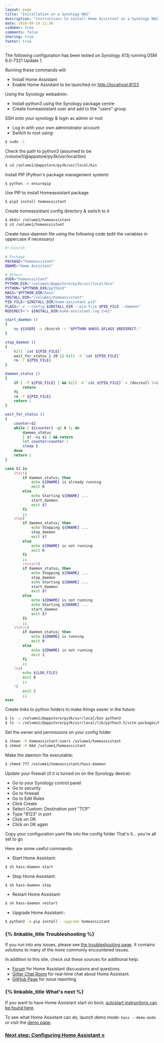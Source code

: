 ```yaml
---
layout: page
title: "Installation on a Synology NAS"
description: "Instructions to install Home Assistant on a Synology NAS."
date: 2016-04-16 11:36
sidebar: true
comments: false
sharing: true
footer: true
---
```


The following configuration has been tested on Synology 413j running DSM 6.0-7321 Update 1.

Running these commands will:

 - Install Home Assistant
 - Enable Home Assistant to be launched on [http://localhost:8123](http://localhost:8123)

Using the Synology webadmin:

 - Install python3 using the Synology package centre
 - Create homeassistant user and add to the "users" group

SSH onto your synology & login as admin or root

 - Log in with your own administrator account
 - Switch to root using:

```bash
$ sudo -i
```


Check the path to python3 (assumed to be /volume1/@appstore/py3k/usr/local/bin)

```bash
$ cd /volume1/@appstore/py3k/usr/local/bin
```

Install PIP (Python's package management system)

```bash
$ python -m ensurepip
```

Use PIP to install Homeassistant package

```bash
$ pip3 install homeassistant
```

Create homeassistant config directory & switch to it

```bash
$ mkdir /volume1/homeassistant
$ cd /volume1/homeassistant
```

Create hass-daemon file using the following code (edit the variables in uppercase if necessary)

```bash
#!/bin/sh

# Package
PACKAGE="homeassistant"
DNAME="Home Assistant"

# Others
USER="homeassistant"
PYTHON_DIR="/volume1/@appstore/py3k/usr/local/bin"
PYTHON="$PYTHON_DIR/python3"
HASS="$PYTHON_DIR/hass"
INSTALL_DIR="/volume1/homeassistant"
PID_FILE="$INSTALL_DIR/home-assistant.pid"
FLAGS="-v --config $INSTALL_DIR --pid-file $PID_FILE --daemon"
REDIRECT="> $INSTALL_DIR/home-assistant.log 2>&1"

start_daemon ()
{
    su ${USER} -s /bin/sh -c "$PYTHON $HASS $FLAGS $REDIRECT;"
}

stop_daemon ()
{
    kill `cat ${PID_FILE}`
    wait_for_status 1 20 || kill -9 `cat ${PID_FILE}`
    rm -f ${PID_FILE}
}

daemon_status ()
{
    if [ -f ${PID_FILE} ] && kill -0 `cat ${PID_FILE}` > /dev/null 2>&1; then
        return
    fi
    rm -f ${PID_FILE}
    return 1
}

wait_for_status ()
{
    counter=$2
    while [ ${counter} -gt 0 ]; do
        daemon_status
        [ $? -eq $1 ] && return
        let counter=counter-1
        sleep 1
    done
    return 1
}

case $1 in
    start)
        if daemon_status; then
            echo ${DNAME} is already running
            exit 0
        else
            echo Starting ${DNAME} ...
            start_daemon
            exit $?
        fi
        ;;
    stop)
        if daemon_status; then
            echo Stopping ${DNAME} ...
            stop_daemon
            exit $?
        else
            echo ${DNAME} is not running
            exit 0
        fi
        ;;
        restart)
        if daemon_status; then
            echo Stopping ${DNAME} ...
            stop_daemon
            echo Starting ${DNAME} ...
            start_daemon
            exit $?
        else
            echo ${DNAME} is not running
            echo Starting ${DNAME} ...
            start_daemon
            exit $?
        fi
        ;;
    status)
        if daemon_status; then
            echo ${DNAME} is running
            exit 0
        else
            echo ${DNAME} is not running
            exit 1
        fi
        ;;
    log)
        echo ${LOG_FILE}
        exit 0
        ;;
    *)
        exit 1
        ;;
esac

```

Create links to python folders to make things easier in the future:

```bash
$ ln -s /volume1/@appstore/py3k/usr/local/bin python3
$ ln -s /volume1/@appstore/py3k/usr/local/lib/python3.5/site-packages/homeassistant
```

Set the owner and permissions on your config folder

```bash
$ chown -R homeassistant:users /volume1/homeassistant
$ chmod -R 664 /volume1/homeassistant
```

Make the daemon file executable:

```bash
$ chmod 777 /volume1/homeassistant/hass-daemon
```
Update your firewall (if it is turned on on the Synology device):

 - Go to your Synology control panel
 - Go to security 
 - Go to firewall
 - Go to Edit Rules
 - Click Create
 - Select Custom: Destination port "TCP"
 - Type "8123" in port
 - Click on OK
 - Click on OK again


Copy your configuration.yaml file into the config folder
That's it... you're all set to go

Here are some useful commands:

- Start Home Assistant:

```bash
$ sh hass-daemon start
```

- Stop Home Assistant:

```bash
$ sh hass-daemon stop
```

- Restart Home Assistant:

```bash
$ sh hass-daemon restart
```

- Upgrade Home Assistant::

```bash
$ python3 -m pip install --upgrade homeassistant
```

### {% linkable_title Troubleshooting %}

If you run into any issues, please see [the troubleshooting page](/getting-started/troubleshooting/). It contains solutions to many of the more commonly encountered issues.

In addition to this site, check out these sources for additional help:

 - [Forum](https://community.home-assistant.io) for Home Assistant discussions and questions.
 - [Gitter Chat Room](https://gitter.im/balloob/home-assistant) for real-time chat about Home Assistant.
 - [GitHub Page](https://github.com/home-assistant/home-assistant/issues) for issue reporting.

### {% linkable_title What's next %}

If you want to have Home Assistant start on boot, [autostart instructions can be found here](/getting-started/autostart-synology/).

To see what Home Assistant can do, launch demo mode: `hass --demo-mode` or visit the [demo page](/demo).

### [Next step: Configuring Home Assistant &raquo;](/getting-started/configuration/)
